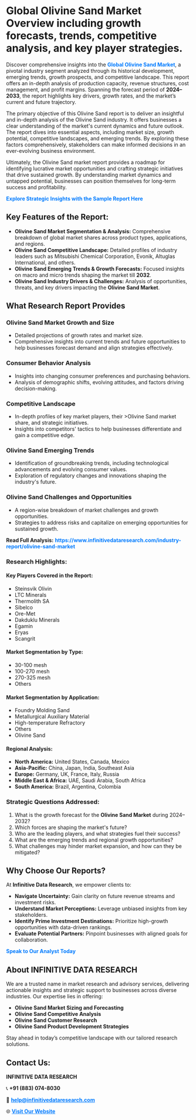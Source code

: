 <h1>Global Olivine Sand Market Overview including growth forecasts, trends, competitive analysis, and key player strategies.</h1>
<p>
Discover comprehensive insights into the 
<a href="https://www.infinitivedataresearch.com/industry-report/olivine-sand-market" rel="dofollow" style="color: #007BFF; text-decoration: none;"><strong>Global Olivine Sand Market</strong></a>, a pivotal industry segment analyzed through its historical development, emerging trends, growth prospects, and competitive landscape. This report offers an in-depth analysis of production capacity, revenue structures, cost management, and profit margins. Spanning the forecast period of <strong>2024–2033</strong>, the report highlights key drivers, growth rates, and the market’s current and future trajectory.
</p>
<p>
The primary objective of this Olivine Sand report is to deliver an insightful and in-depth analysis of the Olivine Sand industry. It offers businesses a clear understanding of the market's current dynamics and future outlook. The report dives into essential aspects, including market size, growth potential, competitive landscapes, and emerging trends. By exploring these factors comprehensively, stakeholders can make informed decisions in an ever-evolving business environment.
</p>
<p>
Ultimately, the Olivine Sand market report provides a roadmap for identifying lucrative market opportunities and crafting strategic initiatives that drive sustained growth. By understanding market dynamics and untapped potential, businesses can position themselves for long-term success and profitability.
</p>
<p>
<a href="https://www.infinitivedataresearch.com/request-sample/reportId=102671" style="color: #007BFF; text-decoration: none;"><strong>Explore Strategic Insights with the Sample Report Here</strong></a>
</p>

<h2>Key Features of the Report:</h2>
<ul>
<li><strong>Olivine Sand Market Segmentation & Analysis:</strong> Comprehensive breakdown of global market shares across product types, applications, and regions.</li>
<li><strong>Olivine Sand Competitive Landscape:</strong> Detailed profiles of industry leaders such as Mitsubishi Chemical Corporation, Evonik, Altuglas International, and others.</li>
<li><strong>Olivine Sand Emerging Trends & Growth Forecasts:</strong> Focused insights on macro and micro trends shaping the market till <strong>2032</strong>.</li>
<li><strong>Olivine Sand Industry Drivers & Challenges:</strong> Analysis of opportunities, threats, and key drivers impacting the <strong>Olivine Sand Market</strong>.</li>
</ul>

<h2>What Research Report Provides</h2>
<h3>Olivine Sand Market Growth and Size</h3>
<ul>
<li>Detailed projections of growth rates and market size.</li>
<li>Comprehensive insights into current trends and future opportunities to help businesses forecast demand and align strategies effectively.</li>
</ul>

<h3>Consumer Behavior Analysis</h3>
<ul>
<li>Insights into changing consumer preferences and purchasing behaviors.</li>
<li>Analysis of demographic shifts, evolving attitudes, and factors driving decision-making.</li>
</ul>

<h3>Competitive Landscape</h3>
<ul>
<li>In-depth profiles of key market players, their >Olivine Sand market share, and strategic initiatives.</li>
<li>Insights into competitors' tactics to help businesses differentiate and gain a competitive edge.</li>
</ul>

<h3>Olivine Sand Emerging Trends</h3>
<ul>
<li>Identification of groundbreaking trends, including technological advancements and evolving consumer values.</li>
<li>Exploration of regulatory changes and innovations shaping the industry's future.</li>
</ul>

<h3>Olivine Sand Challenges and Opportunities</h3>
<ul>
<li>A region-wise breakdown of market challenges and growth opportunities.</li>
<li>Strategies to address risks and capitalize on emerging opportunities for sustained growth.</li>
</ul>
<p><strong>Read Full Analysis:</strong> <a href="https://www.infinitivedataresearch.com/industry-report/olivine-sand-market" rel="dofollow" style="color: #007BFF; text-decoration: none;"><strong>https://www.infinitivedataresearch.com/industry-report/olivine-sand-market</strong></a></p>
<h3>Research Highlights:</h3>
<h4>Key Players Covered in the Report:</h4>
<ul><li>Steinsvik Olivin</li><li>LTC Minerals</li><li>Thermolith SA</li><li>Sibelco</li><li>Ore-Met</li><li>Dakduklu Minerals</li><li>Egamin</li><li>Eryas</li><li>Scangrit</li></ul>
<h4>Market Segmentation by Type:</h4>
<ul><li>30-100 mesh</li><li>100-270 mesh</li><li>270-325 mesh</li><li>Others</li></ul>
<h4>Market Segmentation by Application:</h4>
<ul><li>Foundry Molding Sand</li><li>Metallurgical Auxiliary Material</li><li>High-temperature Refractory</li><li>Others</li><li>Olivine Sand</li></ul>

<h4>Regional Analysis:</h4>
<ul>
<li><strong>North America:</strong> United States, Canada, Mexico</li>
<li><strong>Asia-Pacific:</strong> China, Japan, India, Southeast Asia</li>
<li><strong>Europe:</strong> Germany, UK, France, Italy, Russia</li>
<li><strong>Middle East & Africa:</strong> UAE, Saudi Arabia, South Africa</li>
<li><strong>South America:</strong> Brazil, Argentina, Colombia</li>
</ul>

<h3>Strategic Questions Addressed:</h3>
<ol>
<li>What is the growth forecast for the <strong>Olivine Sand Market</strong> during 2024–2032?</li>
<li>Which forces are shaping the market's future?</li>
<li>Who are the leading players, and what strategies fuel their success?</li>
<li>What are the emerging trends and regional growth opportunities?</li>
<li>What challenges may hinder market expansion, and how can they be mitigated?</li>
</ol>

<h2>Why Choose Our Reports?</h2>
<p>At <strong>Infinitive Data Research</strong>, we empower clients to:</p>
<ul>
<li><strong>Navigate Uncertainty:</strong> Gain clarity on future revenue streams and investment risks.</li>
<li><strong>Understand Market Perceptions:</strong> Leverage unbiased insights from key stakeholders.</li>
<li><strong>Identify Prime Investment Destinations:</strong> Prioritize high-growth opportunities with data-driven rankings.</li>
<li><strong>Evaluate Potential Partners:</strong> Pinpoint businesses with aligned goals for collaboration.</li>
</ul>
<p><a href="https://www.infinitivedataresearch.com/industry-report/olivine-sand-market" rel="dofollow" style="color: #007BFF; text-decoration: none;"><strong>Speak to Our Analyst Today</strong></a></p>

<h2>About INFINITIVE DATA RESEARCH</h2>
<p>We are a trusted name in market research and advisory services, delivering actionable insights and strategic support to businesses across diverse industries. Our expertise lies in offering:</p>
<ul>
<li><strong>Olivine Sand Market Sizing and Forecasting</strong></li>
<li><strong>Olivine Sand Competitive Analysis</strong></li>
<li><strong>Olivine Sand Customer Research</strong></li>
<li><strong>Olivine Sand Product Development Strategies</strong></li>
</ul>
<p>Stay ahead in today’s competitive landscape with our tailored research solutions.</p>

<h2>Contact Us:</h2>
<p><strong>INFINITIVE DATA RESEARCH</strong></p>
<p>📞 <strong>+91 (883) 074-8030</strong></p>
<p>📧 <strong><a href="mailto:help@infinitivedataresearch.com" style="color: #007BFF;">help@infinitivedataresearch.com</a></strong></p>
<p>🌐 <strong><a href="https://www.infinitivedataresearch.com" rel="dofollow" style="color: #007BFF;">Visit Our Website</a></strong></p>